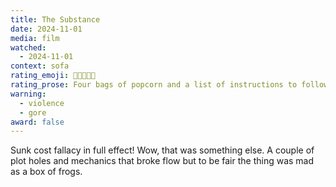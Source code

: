 ```yaml
---
title: The Substance
date: 2024-11-01
media: film
watched:
  - 2024-11-01
context: sofa
rating_emoji: 🍿🍿🍿🍿📝
rating_prose: Four bags of popcorn and a list of instructions to follow so you don’t mess up like the characters in this film.
warning:
  - violence
  - gore
award: false
---
```


Sunk cost fallacy in full effect! Wow, that was something else. A couple of plot holes and mechanics that broke flow but to be fair the thing was mad as a box of frogs.

